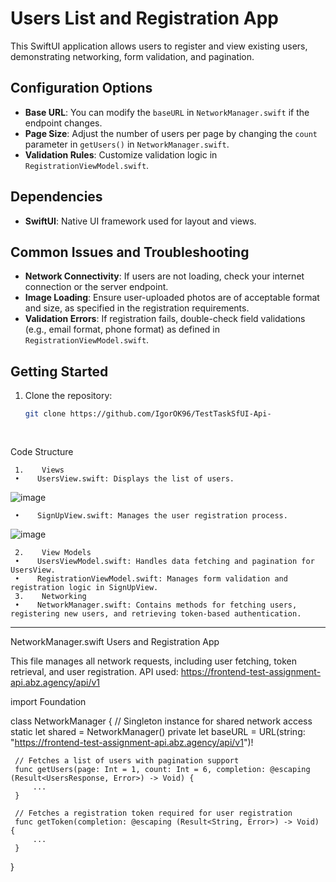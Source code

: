 # Users List and Registration App

This SwiftUI application allows users to register and view existing users, demonstrating networking, form validation, and pagination.

## Configuration Options
- **Base URL**: You can modify the `baseURL` in `NetworkManager.swift` if the endpoint changes.
- **Page Size**: Adjust the number of users per page by changing the `count` parameter in `getUsers()` in `NetworkManager.swift`.
- **Validation Rules**: Customize validation logic in `RegistrationViewModel.swift`.

## Dependencies
- **SwiftUI**: Native UI framework used for layout and views.

## Common Issues and Troubleshooting
- **Network Connectivity**: If users are not loading, check your internet connection or the server endpoint.
- **Image Loading**: Ensure user-uploaded photos are of acceptable format and size, as specified in the registration requirements.
- **Validation Errors**: If registration fails, double-check field validations (e.g., email format, phone format) as defined in `RegistrationViewModel.swift`.

## Getting Started
1. Clone the repository:
   ```bash
   git clone https://github.com/IgorOK96/TestTaskSfUI-Api-
 
 
 Code Structure
 
     1.    Views
     •    UsersView.swift: Displays the list of users.
   ![image](https://github.com/user-attachments/assets/0f0f61b2-8e6d-4647-86b6-b4a496238ddb)

     •    SignUpView.swift: Manages the user registration process.
   ![image](https://github.com/user-attachments/assets/0b1813ec-3091-43f2-8998-b2793fa309d2)

     
     2.    View Models
     •    UsersViewModel.swift: Handles data fetching and pagination for UsersView.
     •    RegistrationViewModel.swift: Manages form validation and registration logic in SignUpView.
     3.    Networking
     •    NetworkManager.swift: Contains methods for fetching users, registering new users, and retrieving token-based authentication.
 
 ---

NetworkManager.swift
Users and Registration App

This file manages all network requests, including user fetching, token retrieval, and user registration.
API used: https://frontend-test-assignment-api.abz.agency/api/v1


 import Foundation

 class NetworkManager {
     // Singleton instance for shared network access
     static let shared = NetworkManager()
     private let baseURL = URL(string: "https://frontend-test-assignment-api.abz.agency/api/v1")!
     
     // Fetches a list of users with pagination support
     func getUsers(page: Int = 1, count: Int = 6, completion: @escaping (Result<UsersResponse, Error>) -> Void) {
         ...
     }
     
     // Fetches a registration token required for user registration
     func getToken(completion: @escaping (Result<String, Error>) -> Void) {
         ...
     }
 }


